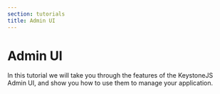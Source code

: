 ```yaml
---
section: tutorials
title: Admin UI
---
```


# Admin UI

In this tutorial we will take you through the features of the KeystoneJS Admin UI, and show you how to use them to manage your application.
